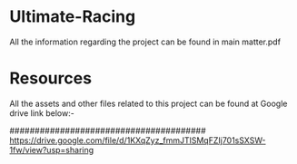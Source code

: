 # Ultimate-Racing

All the information regarding the project can be found in main matter.pdf

# Resources

All the assets and other files related to this project can be found at Google drive link below:-

#######################################
https://drive.google.com/file/d/1KXqZyz_fmmJTlSMqFZIj701sSXSW-1fw/view?usp=sharing
